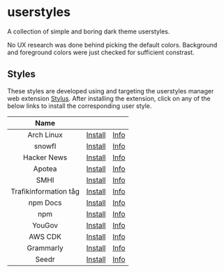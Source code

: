 # userstyles

A collection of simple and boring dark theme userstyles.

No UX research was done behind picking the default colors. Background and
foreground colors were just checked for sufficient constrast.

## Styles

These styles are developed using and targeting the userstyles manager web
extension [Stylus](https://github.com/openstyles/stylus). After installing the
extension, click on any of the below links to install the corresponding user
style.

|         Name          |                                                                                                                                              |                                     |
| :-------------------: | :------------------------------------------------------------------------------------------------------------------------------------------: | :---------------------------------: |
|      Arch Linux       |             [Install](https://raw.githubusercontent.com/aruncveli/userstyles/refs/heads/main/sites/archlinux/archlinux.user.css)             |       [Info](sites/archlinux)       |
|        snowfl         |                [Install](https://raw.githubusercontent.com/aruncveli/userstyles/refs/heads/main/sites/snowfl/snowfl.user.css)                |        [Info](sites/snowfl)         |
|      Hacker News      |            [Install](https://raw.githubusercontent.com/aruncveli/userstyles/refs/heads/main/sites/hackernews/hackernews.user.css)            |      [Info](sites/hackernews)       |
|        Apotea         |                [Install](https://raw.githubusercontent.com/aruncveli/userstyles/refs/heads/main/sites/apotea/apotea.user.css)                |        [Info](sites/apotea)         |
|         SMHI          |                  [Install](https://raw.githubusercontent.com/aruncveli/userstyles/refs/heads/main/sites/smhi/smhi.user.css)                  |         [Info](sites/smhi)          |
| Trafikinformation tåg | [Install](https://raw.githubusercontent.com/aruncveli/userstyles/refs/heads/main/sites/trafikinformation-tåg/trafikinformation-tåg.user.css) | [Info](sites/trafikinformation-tåg) |
|       npm Docs        |              [Install](https://raw.githubusercontent.com/aruncveli/userstyles/refs/heads/main/sites/npm-docs/npm-docs.user.css)              |       [Info](sites/npm-docs)        |
|          npm          |                   [Install](https://raw.githubusercontent.com/aruncveli/userstyles/refs/heads/main/sites/npm/npm.user.css)                   |          [Info](sites/npm)          |
|        YouGov         |                [Install](https://raw.githubusercontent.com/aruncveli/userstyles/refs/heads/main/sites/yougov/yougov.user.css)                |        [Info](sites/yougov)         |
|        AWS CDK        |               [Install](https://raw.githubusercontent.com/aruncveli/userstyles/refs/heads/main/sites/aws-cdk/aws-cdk.user.css)               |        [Info](sites/aws-cdk)        |
|       Grammarly       |             [Install](https://raw.githubusercontent.com/aruncveli/userstyles/refs/heads/main/sites/grammarly/grammarly.user.css)             |       [Info](sites/grammarly)       |
|         Seedr         |                 [Install](https://raw.githubusercontent.com/aruncveli/userstyles/refs/heads/main/sites/seedr/seedr.user.css)                 |         [Info](sites/seedr)         |
